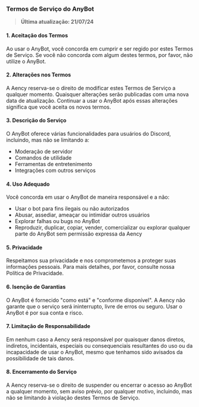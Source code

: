 ### Termos de Serviço do AnyBot
> **Última atualização: 21/07/24**

#### 1. Aceitação dos Termos

Ao usar o AnyBot, você concorda em cumprir e ser regido por estes Termos de Serviço. Se você não concorda com algum destes termos, por favor, não utilize o AnyBot.

#### 2. Alterações nos Termos

A Aency reserva-se o direito de modificar estes Termos de Serviço a qualquer momento. Quaisquer alterações serão publicadas com uma nova data de atualização. Continuar a usar o AnyBot após essas alterações significa que você aceita os novos termos.

#### 3. Descrição do Serviço

O AnyBot oferece várias funcionalidades para usuários do Discord, incluindo, mas não se limitando a:
- Moderação de servidor
- Comandos de utilidade
- Ferramentas de entretenimento
- Integrações com outros serviços

#### 4. Uso Adequado

Você concorda em usar o AnyBot de maneira responsável e a não:
- Usar o bot para fins ilegais ou não autorizados
- Abusar, assediar, ameaçar ou intimidar outros usuários
- Explorar falhas ou bugs no AnyBot
- Reproduzir, duplicar, copiar, vender, comercializar ou explorar qualquer parte do AnyBot sem permissão expressa da Aency

#### 5. Privacidade

Respeitamos sua privacidade e nos comprometemos a proteger suas informações pessoais. Para mais detalhes, por favor, consulte nossa Política de Privacidade.

#### 6. Isenção de Garantias

O AnyBot é fornecido "como está" e "conforme disponível". A Aency não garante que o serviço será ininterrupto, livre de erros ou seguro. Usar o AnyBot é por sua conta e risco.

#### 7. Limitação de Responsabilidade

Em nenhum caso a Aency será responsável por quaisquer danos diretos, indiretos, incidentais, especiais ou consequenciais resultantes do uso ou da incapacidade de usar o AnyBot, mesmo que tenhamos sido avisados da possibilidade de tais danos.

#### 8. Encerramento do Serviço

A Aency reserva-se o direito de suspender ou encerrar o acesso ao AnyBot a qualquer momento, sem aviso prévio, por qualquer motivo, incluindo, mas não se limitando à violação destes Termos de Serviço.
